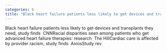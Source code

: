 ```yaml
---
categories: b
title: "Black heart failure patients less likely to get devices and transplants they need study finds  CNN"
---
```

Black heart failure patients less likely to get devices and transplants they need, study finds&nbsp;&nbsp;CNNRacial disparities seen among patients who get advanced heart failure therapies: research&nbsp;&nbsp;The HillCardiac care is affected by provider racism, study finds&nbsp;&nbsp;AxiosStudy rev